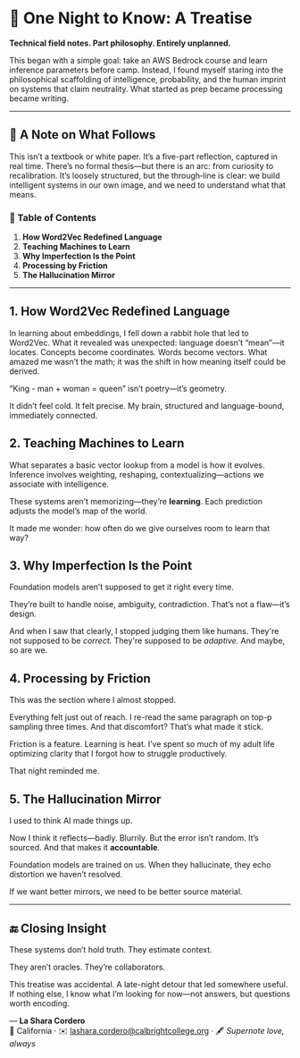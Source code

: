 # 🧠 One Night to Know: A Treatise

**Technical field notes. Part philosophy. Entirely unplanned.**

This began with a simple goal: take an AWS Bedrock course and learn inference parameters before camp. Instead, I found myself staring into the philosophical scaffolding of intelligence, probability, and the human imprint on systems that claim neutrality. What started as prep became processing became writing.

---

## 📜 A Note on What Follows  
This isn’t a textbook or white paper. It’s a five-part reflection, captured in real time. There’s no formal thesis—but there is an arc: from curiosity to recalibration. It’s loosely structured, but the through‑line is clear: we build intelligent systems in our own image, and we need to understand what that means.

### 🧩 Table of Contents  
1. **How Word2Vec Redefined Language**  
2. **Teaching Machines to Learn**  
3. **Why Imperfection Is the Point**  
4. **Processing by Friction**  
5. **The Hallucination Mirror**

---

## 1. How Word2Vec Redefined Language  

In learning about embeddings, I fell down a rabbit hole that led to Word2Vec. What it revealed was unexpected: language doesn’t “mean”—it locates. Concepts become coordinates. Words become vectors. What amazed me wasn’t the math; it was the shift in how meaning itself could be derived.

“King - man + woman = queen” isn’t poetry—it’s geometry.

It didn’t feel cold. It felt precise. My brain, structured and language-bound, immediately connected.

## 2. Teaching Machines to Learn  

What separates a basic vector lookup from a model is how it evolves. Inference involves weighting, reshaping, contextualizing—actions we associate with intelligence.

These systems aren’t memorizing—they’re **learning**. Each prediction adjusts the model’s map of the world.

It made me wonder: how often do we give ourselves room to learn that way?

## 3. Why Imperfection Is the Point  

Foundation models aren’t supposed to get it right every time.

They’re built to handle noise, ambiguity, contradiction. That’s not a flaw—it’s design.

And when I saw that clearly, I stopped judging them like humans. They're not supposed to be *correct.* They're supposed to be *adaptive.* And maybe, so are we.

## 4. Processing by Friction  

This was the section where I almost stopped.

Everything felt just out of reach. I re-read the same paragraph on top-p sampling three times. And that discomfort? That’s what made it stick.

Friction is a feature. Learning is heat. I’ve spent so much of my adult life optimizing clarity that I forgot how to struggle productively.

That night reminded me.

## 5. The Hallucination Mirror  

I used to think AI made things up.

Now I think it reflects—badly. Blurrily. But the error isn’t random. It’s sourced. And that makes it **accountable**.

Foundation models are trained on us. When they hallucinate, they echo distortion we haven’t resolved.

If we want better mirrors, we need to be better source material.

---

## 🔚 Closing Insight  

These systems don’t hold truth. They estimate context.

They aren’t oracles. They’re collaborators.

This treatise was accidental. A late-night detour that led somewhere useful. If nothing else, I know what I’m looking for now—not answers, but questions worth encoding.

— **La Shara Cordero**  
📍 California · ✉️ lashara.cordero@calbrightcollege.org · 🖋️ *Supernote love, always*
